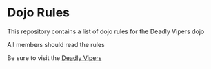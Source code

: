Dojo Rules
==========

This repository contains a list of dojo rules for the Deadly Vipers dojo

All members should read the rules

Be sure to visit the [Deadly Vipers]("https://github.com/deadlyvipers")

